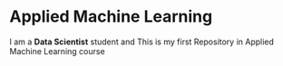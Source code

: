 # Applied Machine Learning

I am a **Data Scientist** student and This is my first Repository in Applied Machine Learning course

